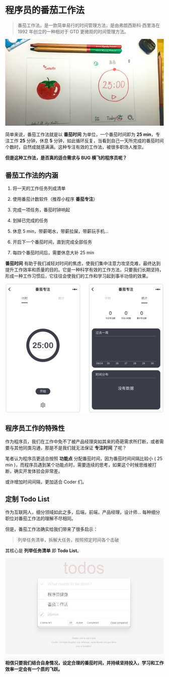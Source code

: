 # 程序员的番茄工作法

> 番茄工作法，是一款简单易行的时间管理方法，是由弗朗西斯科·西里洛在 1992 年创立的一种相对于 GTD 更微观的时间管理方法。

![番茄时钟](../img/大神223.jpg)

简单来说，番茄工作法就是以 **番茄时间** 为单位，一个番茄时间即为 **25 min**，专注工作 **25** 分钟，休息 **5** 分钟，如此循环反复，当看到自己一天所完成的番茄时间个数时，自然成就感满满。这种专注有效的工作法，被很多职场人推崇。

**但是这种工作法，是否真的适合需求与 BUG 横飞的程序员呢？**

## 番茄工作法的内涵

1. 将一天的工作任务列成清单

2. 使用番茄计数软件（推荐小程序 **番茄专注**）

3. 完成一项任务，番茄时钟响起

4. 划掉已完成的任务

5. 休息 5 min，带薪喝水，带薪拉屎，带薪玩手机...

6. 开启下一个番茄时间，直到完成全部任务

7. 每四个番茄时间后，需要休息大补 25 min

**番茄时间** 有助于我们减轻对时间的焦虑，使我们集中注意力攻坚克难，最终达到提升工作效率和质量的目的。它是一种科学有效的工作方法，只要我们长期坚持，形成一种工作习惯后，它往往会使我们的工作和学习起到事半功倍的效果。

![番茄专注](../img/fanqie.png)

## 程序员工作的特殊性

作为程序员，我们在工作中免不了被产品经理突如其来的奇葩需求所打断，或者需要与其他同类沟通，那是不是我们就无法保证 **专注时间** 了呢？

笔者认为程序员更适合按照 **功能点** 分配番茄时间，因为番茄时间间隔比较小 ( 25 min )，而程序员遇到某个功能点时，需要连续的思考，如果这个时候思维被打断，确实开发体验会非常差。

或许增加时间间隔，更加适合 Coder 们。

## 定制 Todo List

作为互联网人，细分领域如此之多，后端，前端，产品经理，设计师... 每种细分职位对番茄工作法的理解不尽相同。

但是，番茄工作法确实给我们带来了很多启示：

> 列举任务清单，拆解大任务，按照预定时间各个击破

其核心是 **列举任务清单** 即 **Todo List**。

![TodoList](../img/todolist.jpg)

**相信只要我们结合自身情况，设定合理的番茄时间，并持续坚持投入，学习和工作效率一定会有一个质的飞跃。**